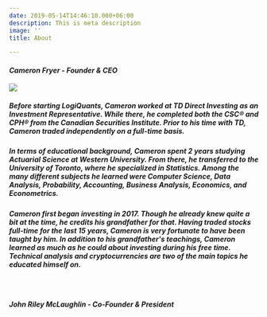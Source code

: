```yaml
---
date: 2019-05-14T14:46:10.000+06:00
description: This is meta description
image: ''
title: About

---
```

#### _Cameron Fryer - Founder & CEO_

![](/uploads/me2.jpg)

##### Before starting LogiQuants, Cameron worked at TD Direct Investing as an Investment Representative. While there, he completed both the CSC® and CPH® from the Canadian Securities Institute. Prior to his time with TD, Cameron traded independently on a full-time basis.

##### In terms of educational background, Cameron spent 2 years studying Actuarial Science at Western University.  From there, he transferred to the University of Toronto, where he specialized in Statistics. Among the many different subjects he learned were Computer Science, Data Analysis, Probability, Accounting, Business Analysis, Economics, and Econometrics.

##### Cameron first began investing in 2017. Though he already knew quite a bit at the time, he credits his grandfather for that. Having traded stocks full-time for the last 15 years, Cameron is very fortunate to have been taught by him. In addition to his grandfather's teachings, Cameron learned as much as he could about investing during his free time. Technical analysis and cryptocurrencies are two of the main topics he educated himself on.

ㅤ

#### _John Riley McLaughlin - Co-Founder & President_